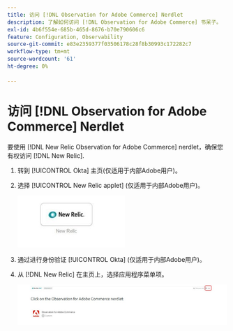 ```yaml
---
title: 访问 [!DNL Observation for Adobe Commerce] Nerdlet
description: 了解如何访问 [!DNL Observation for Adobe Commerce] 书呆子。
exl-id: 4b6f554e-685b-465d-8676-b70e790606c6
feature: Configuration, Observability
source-git-commit: e83e2359377f03506178c28f8b30993c172282c7
workflow-type: tm+mt
source-wordcount: '61'
ht-degree: 0%

---
```


# 访问 [!DNL Observation for Adobe Commerce] Nerdlet

要使用 [!DNL New Relic Observation for Adobe Commerce] nerdlet，确保您有权访问 [!DNL New Relic].

1. 转到 [!UICONTROL Okta] 主页(仅适用于内部Adobe用户)。
1. 选择 [!UICONTROL New Relic applet] (仅适用于内部Adobe用户)。

   ![New Relic applet](../../assets/tools/observation-for-adobe-commerce/new-relic-applet.jpeg)

1. 通过进行身份验证 [!UICONTROL Okta] (仅适用于内部Adobe用户)。
1. 从 [!DNL New Relic] 在主页上，选择应用程序菜单项。

   ![New Relic主页](../../assets/tools/observation-for-adobe-commerce/new-relic-homepage.jpeg)
